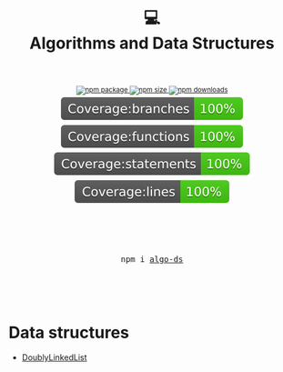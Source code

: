 <div align="center">
  <h1>
    <br/>
    💻
    <br />
    Algorithms and Data Structures
    <br />
  </h1>
  <sup>
    <br />
    <br />
    <a href="https://www.npmjs.com/package/algo-ds">
       <img src="https://img.shields.io/npm/v/algo-ds.svg" alt="npm package" />
    </a>
    <a href="https://www.npmjs.com/package/algo-ds">
      <img src="https://img.shields.io/bundlephobia/min/algo-ds?color=%23009688" alt="npm size" />
    </a>
    <a href="https://www.npmjs.com/package/algo-ds">
      <img src="https://img.shields.io/npm/dm/algo-ds.svg" alt="npm downloads" />
    </a>
    <br />
    <a href="https://yarikleto.github.io/algo-ds/coverage/lcov-report/">
      <img src="https://raw.githubusercontent.com/yarikleto/algo-ds/098ee7c5d0d4f82b8fd3f2fb1511334574ad88c6/coverage/badge-branches.svg" alt="npm size" />
    </a>
    <a href="https://yarikleto.github.io/algo-ds/coverage/lcov-report/">
      <img src="https://raw.githubusercontent.com/yarikleto/algo-ds/098ee7c5d0d4f82b8fd3f2fb1511334574ad88c6/coverage/badge-functions.svg" alt="npm size" />
    </a>
    <a href="https://yarikleto.github.io/algo-ds/coverage/lcov-report/">
      <img src="https://raw.githubusercontent.com/yarikleto/algo-ds/098ee7c5d0d4f82b8fd3f2fb1511334574ad88c6/coverage/badge-statements.svg" alt="npm size" />
    </a>
    <a href="https://yarikleto.github.io/algo-ds/coverage/lcov-report/">
      <img src="https://raw.githubusercontent.com/yarikleto/algo-ds/098ee7c5d0d4f82b8fd3f2fb1511334574ad88c6/coverage/badge-lines.svg" alt="npm size" />
    </a>
    <br />
  </sup>
  <br />
  <br />
  <br />
  <br />
  <pre>npm i <a href="https://www.npmjs.com/package/algo-ds">algo-ds</a></pre>
  <br />
  <br />
  <br />
</div>

# Data structures
- [DoublyLinkedList](/doubly-linked-list.md)
